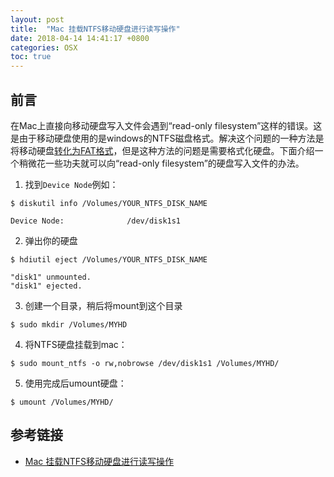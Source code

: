 ```yaml
---
layout: post
title:  "Mac 挂载NTFS移动硬盘进行读写操作"
date: 2018-04-14 14:41:17 +0800
categories: OSX
toc: true
---
```


## 前言
在Mac上直接向移动硬盘写入文件会遇到“read-only filesystem”这样的错误。这是由于移动硬盘使用的是windows的NTFS磁盘格式。解决这个问题的一种方法是将移动硬盘[转化为FAT格式](https://business.tutsplus.com/tutorials/quick-tip-solving-read-only-external-drive-problems-on-your-mac--mac-52507)，但是这种方法的问题是需要格式化硬盘。下面介绍一个稍微花一些功夫就可以向“read-only filesystem”的硬盘写入文件的办法。

1. 找到`Device Node`例如：

```
$ diskutil info /Volumes/YOUR_NTFS_DISK_NAME

Device Node:              /dev/disk1s1
```

2. 弹出你的硬盘

```
$ hdiutil eject /Volumes/YOUR_NTFS_DISK_NAME

"disk1" unmounted.
"disk1" ejected.
```

3. 创建一个目录，稍后将mount到这个目录

```
$ sudo mkdir /Volumes/MYHD
```

4. 将NTFS硬盘挂载到mac：

```
$ sudo mount_ntfs -o rw,nobrowse /dev/disk1s1 /Volumes/MYHD/
```

5. 使用完成后umount硬盘：

```
$ umount /Volumes/MYHD/
```

## 参考链接
* [Mac 挂载NTFS移动硬盘进行读写操作](https://blog.csdn.net/sunbiao0526/article/details/8566317)
